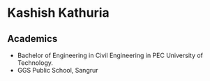 # Kashish Kathuria 

## Academics
* Bachelor of Engineering in Civil Engineering in PEC University of Technology.
* GGS Public School, Sangrur


